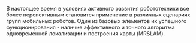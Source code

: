 В настоящее время в условиях активного развития робототехники все более перспективным становится применение в различных сценариях групп мобильных роботов. Один из базовых элементов их успешного функционирования - наличие эффективного и точного алгоритма одновременной локализации и построения карты (MRSLAM).